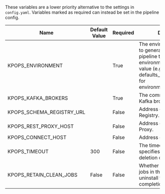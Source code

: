 
These variables are a lower priority alternative to the settings in `config.yaml`. Variables marked as required can instead be set in the pipeline config.

|          Name           |Default Value|Required|                                                                                Description                                                                                 |   Setting name    |
|-------------------------|-------------|--------|----------------------------------------------------------------------------------------------------------------------------------------------------------------------------|-------------------|
|KPOPS_ENVIRONMENT        |             |True    |The environment you want to generate and deploy the pipeline to. Suffix your environment files with this value (e.g. defaults_development.yaml for environment=development).|environment        |
|KPOPS_KAFKA_BROKERS      |             |True    |The comma separated Kafka brokers address.                                                                                                                                  |brokers            |
|KPOPS_SCHEMA_REGISTRY_URL|             |False   |Address of the Schema Registry.                                                                                                                                             |schema_registry_url|
|KPOPS_REST_PROXY_HOST    |             |False   |Address of the Kafka REST Proxy.                                                                                                                                            |kafka_rest_host    |
|KPOPS_CONNECT_HOST       |             |False   |Address of Kafka Connect.                                                                                                                                                   |kafka_connect_host |
|KPOPS_TIMEOUT            |          300|False   |The timeout in seconds that specifies when actions like deletion or deploy timeout.                                                                                         |timeout            |
|KPOPS_RETAIN_CLEAN_JOBS  |False        |False   |Whether to retain clean up jobs in the cluster or uninstall the, after completion.                                                                                          |retain_clean_jobs  |
